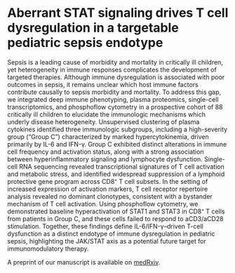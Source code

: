 <h1>Aberrant STAT signaling drives T cell dysregulation in a targetable pediatric sepsis endotype</h1>

Sepsis is a leading cause of morbidity and mortality in critically ill children, yet heterogeneity in immune responses complicates the development of targeted therapies. Although immune dysregulation is associated with poor outcomes in sepsis, it remains unclear which host immune factors contribute causally to sepsis morbidity and mortality. To address this gap, we integrated deep immune phenotyping, plasma proteomics, single-cell transcriptomics, and phosphoflow cytometry in a prospective cohort of 88 critically ill children to elucidate the immunologic mechanisms which underly disease heterogeneity. Unsupervised clustering of plasma cytokines identified three immunologic subgroups, including a high-severity group (“Group C”) characterized by marked hypercytokinemia, driven primarily by IL-6 and IFN-γ. Group C exhibited distinct alterations in immune cell frequency and activation status, along with a strong association between hyperinflammatory signaling and lymphocyte dysfunction. Single-cell RNA sequencing revealed transcriptional signatures of T cell activation and metabolic stress, and identified widespread suppression of a lymphoid protective gene program across CD8⁺ T cell subsets. In the setting of increased expression of activation markers, T cell receptor repertoire analysis revealed no dominant clonotypes, consistent with a bystander mechanism of T cell activation. Using phosphoflow cytometry, we demonstrated baseline hyperactivation of STAT1 and STAT3 in CD8⁺ T cells from patients in Group C, and these cells failed to respond to aCD3/aCD28 stimulation. Together, these findings define IL-6/IFN-γ–driven T-cell dysfunction as a distinct endotype of immune dysregulation in pediatric sepsis, highlighting the JAK/STAT axis as a potential future target for immunomodulatory therapy.

<p>A preprint of our manuscript is available on <a href="[https://www.medrxiv.org/content/10.1101/2024.06.11.24308709v1](https://www.medrxiv.org/content/10.1101/2024.06.11.24308709v2.full-text)" title="Dysregulated STAT3 signaling...">medRxiv</a>.</p>

